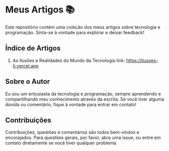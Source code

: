 # Meus Artigos 📚

Este repositório contém uma coleção dos meus artigos sobre tecnologia e programação. Sinta-se à vontade para explorar e deixar feedback!

## Índice de Artigos

1. As Ilusões e Realidades do Mundo da Tecnologia
  link: https://ilusoes-ti.vercel.app

## Sobre o Autor

Eu sou um entusiasta da tecnologia e programação, sempre aprendendo e compartilhando meu conhecimento através da escrita. Se você tiver alguma dúvida ou comentário, fique à vontade para entrar em contato!

## Contribuições

Contribuições, questões e comentários são todos bem-vindos e encorajados. Para questões gerais, por favor, abra uma issue, ou entre em contato diretamente se você tiver qualquer problema.

